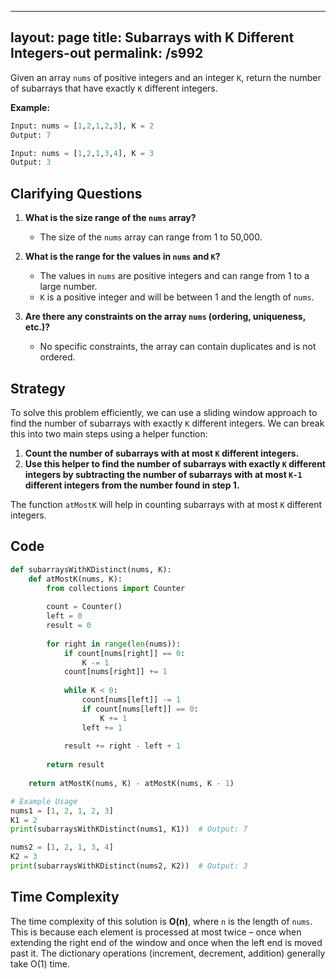 
---
layout: page
title:  Subarrays with K Different Integers-out
permalink: /s992
---
Given an array `nums` of positive integers and an integer `K`, return the number of subarrays that have exactly `K` different integers.

**Example:**
```python
Input: nums = [1,2,1,2,3], K = 2
Output: 7

Input: nums = [1,2,1,3,4], K = 3
Output: 3
```

## Clarifying Questions
1. **What is the size range of the `nums` array?**
   - The size of the `nums` array can range from 1 to 50,000.
2. **What is the range for the values in `nums` and `K`?**
   - The values in `nums` are positive integers and can range from 1 to a large number.
   - `K` is a positive integer and will be between 1 and the length of `nums`.

3. **Are there any constraints on the array `nums` (ordering, uniqueness, etc.)?**
   - No specific constraints, the array can contain duplicates and is not ordered.

## Strategy
To solve this problem efficiently, we can use a sliding window approach to find the number of subarrays with exactly `K` different integers. We can break this into two main steps using a helper function:

1. **Count the number of subarrays with at most `K` different integers.**
2. **Use this helper to find the number of subarrays with exactly `K` different integers by subtracting the number of subarrays with at most `K-1` different integers from the number found in step 1.**

The function `atMostK` will help in counting subarrays with at most `K` different integers.

## Code

```python
def subarraysWithKDistinct(nums, K):
    def atMostK(nums, K):
        from collections import Counter
        
        count = Counter()
        left = 0
        result = 0
        
        for right in range(len(nums)):
            if count[nums[right]] == 0:
                K -= 1
            count[nums[right]] += 1
            
            while K < 0:
                count[nums[left]] -= 1
                if count[nums[left]] == 0:
                    K += 1
                left += 1
            
            result += right - left + 1
        
        return result
    
    return atMostK(nums, K) - atMostK(nums, K - 1)

# Example Usage
nums1 = [1, 2, 1, 2, 3]
K1 = 2
print(subarraysWithKDistinct(nums1, K1))  # Output: 7

nums2 = [1, 2, 1, 3, 4]
K2 = 3
print(subarraysWithKDistinct(nums2, K2))  # Output: 3
```

## Time Complexity
The time complexity of this solution is **O(n)**, where `n` is the length of `nums`. This is because each element is processed at most twice – once when extending the right end of the window and once when the left end is moved past it. The dictionary operations (increment, decrement, addition) generally take O(1) time.